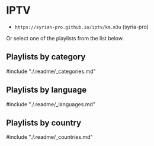 # IPTV



- `https://syrian-pro.github.io/iptv/km.m3u` (syria-pro)

Or select one of the playlists from the list below.

## Playlists by category

#include "./.readme/_categories.md"

## Playlists by language

#include "./.readme/_languages.md"

## Playlists by country

#include "./.readme/_countries.md"
